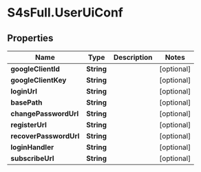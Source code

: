 # S4sFull.UserUiConf

## Properties
Name | Type | Description | Notes
------------ | ------------- | ------------- | -------------
**googleClientId** | **String** |  | [optional] 
**googleClientKey** | **String** |  | [optional] 
**loginUrl** | **String** |  | [optional] 
**basePath** | **String** |  | [optional] 
**changePasswordUrl** | **String** |  | [optional] 
**registerUrl** | **String** |  | [optional] 
**recoverPasswordUrl** | **String** |  | [optional] 
**loginHandler** | **String** |  | [optional] 
**subscribeUrl** | **String** |  | [optional] 


